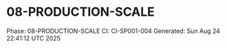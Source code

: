 # 08-PRODUCTION-SCALE
Phase: 08-PRODUCTION-SCALE
CI: CI-SP001-004
Generated: Sun Aug 24 22:41:12 UTC 2025
